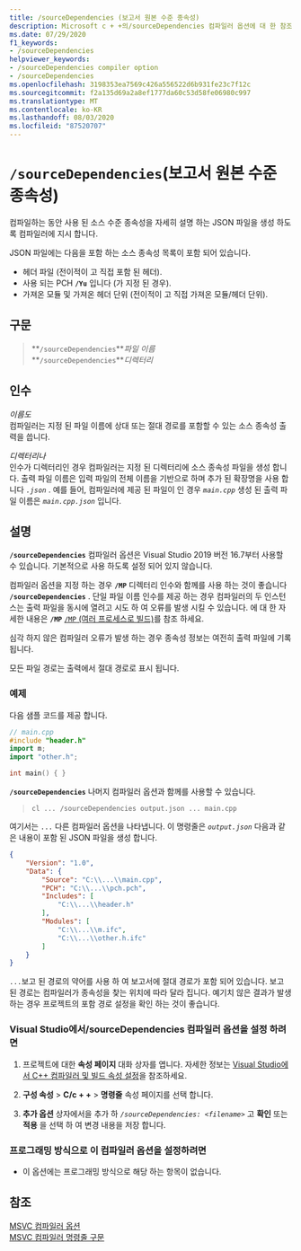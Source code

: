 ```yaml
---
title: /sourceDependencies (보고서 원본 수준 종속성)
description: Microsoft c + +의/sourceDependencies 컴파일러 옵션에 대 한 참조 가이드입니다.
ms.date: 07/29/2020
f1_keywords:
- /sourceDependencies
helpviewer_keywords:
- /sourceDependencies compiler option
- /sourceDependencies
ms.openlocfilehash: 3198353ea7569c426a556522d6b931fe23c7f12c
ms.sourcegitcommit: f2a135d69a2a8ef1777da60c53d58fe06980c997
ms.translationtype: MT
ms.contentlocale: ko-KR
ms.lasthandoff: 08/03/2020
ms.locfileid: "87520707"
---
```

# <a name="sourcedependencies-report-source-level-dependencies"></a>`/sourceDependencies`(보고서 원본 수준 종속성)

컴파일하는 동안 사용 된 소스 수준 종속성을 자세히 설명 하는 JSON 파일을 생성 하도록 컴파일러에 지시 합니다.

JSON 파일에는 다음을 포함 하는 소스 종속성 목록이 포함 되어 있습니다.
- 헤더 파일 (전이적이 고 직접 포함 된 헤더).
- 사용 되는 PCH **`/Yu`** 입니다 (가 지정 된 경우).
- 가져온 모듈 및 가져온 헤더 단위 (전이적이 고 직접 가져온 모듈/헤더 단위).

## <a name="syntax"></a>구문

> **`/sourceDependencies`***파일 이름*\
> **`/sourceDependencies`***디렉터리*

## <a name="arguments"></a>인수

*이름도*\
컴파일러는 지정 된 파일 이름에 상대 또는 절대 경로를 포함할 수 있는 소스 종속성 출력을 씁니다.

*디렉터리나*\
인수가 디렉터리인 경우 컴파일러는 지정 된 디렉터리에 소스 종속성 파일을 생성 합니다. 출력 파일 이름은 입력 파일의 전체 이름을 기반으로 하며 추가 된 확장명을 사용 합니다 *`.json`* . 예를 들어, 컴파일러에 제공 된 파일이 인 경우 *`main.cpp`* 생성 된 출력 파일 이름은 *`main.cpp.json`* 입니다.

## <a name="remarks"></a>설명

**`/sourceDependencies`** 컴파일러 옵션은 Visual Studio 2019 버전 16.7부터 사용할 수 있습니다. 기본적으로 사용 하도록 설정 되어 있지 않습니다.

컴파일러 옵션을 지정 하는 경우 **`/MP`** 디렉터리 인수와 함께를 사용 하는 것이 좋습니다 **`/sourceDependencies`** . 단일 파일 이름 인수를 제공 하는 경우 컴파일러의 두 인스턴스는 출력 파일을 동시에 열려고 시도 하 여 오류를 발생 시킬 수 있습니다. 에 대 한 자세한 내용은 **`/MP`** [ `/MP` (여러 프로세스로 빌드)](mp-build-with-multiple-processes.md)를 참조 하세요.

심각 하지 않은 컴파일러 오류가 발생 하는 경우 종속성 정보는 여전히 출력 파일에 기록 됩니다.

모든 파일 경로는 출력에서 절대 경로로 표시 됩니다.

### <a name="examples"></a>예제

다음 샘플 코드를 제공 합니다.

```cpp
// main.cpp
#include "header.h"
import m;
import "other.h";

int main() { }
```

**`/sourceDependencies`** 나머지 컴파일러 옵션과 함께를 사용할 수 있습니다.

> `cl ... /sourceDependencies output.json ... main.cpp`

여기서는 `...` 다른 컴파일러 옵션을 나타냅니다. 이 명령줄은 *`output.json`* 다음과 같은 내용이 포함 된 JSON 파일을 생성 합니다.

```JSON
{
    "Version": "1.0",
    "Data": {
        "Source": "C:\\...\\main.cpp",
        "PCH": "C:\\...\\pch.pch",
        "Includes": [
            "C:\\...\\header.h"
        ],
        "Modules": [
            "C:\\...\\m.ifc",
            "C:\\...\\other.h.ifc"
        ]
    }
}
```

`...`보고 된 경로의 약어를 사용 하 여 보고서에 절대 경로가 포함 되어 있습니다. 보고 된 경로는 컴파일러가 종속성을 찾는 위치에 따라 달라 집니다. 예기치 않은 결과가 발생 하는 경우 프로젝트의 포함 경로 설정을 확인 하는 것이 좋습니다.

### <a name="to-set-the-sourcedependencies-compiler-option-in-visual-studio"></a>Visual Studio에서/sourceDependencies 컴파일러 옵션을 설정 하려면

1. 프로젝트에 대한 **속성 페이지** 대화 상자를 엽니다. 자세한 정보는 [Visual Studio에서 C++ 컴파일러 및 빌드 속성 설정](../working-with-project-properties.md)을 참조하세요.

1. **구성 속성**  >  **C/c + +**  >  **명령줄** 속성 페이지를 선택 합니다.

1. **추가 옵션** 상자에서을 추가 하 *`/sourceDependencies: <filename>`* 고 **확인** 또는 **적용** 을 선택 하 여 변경 내용을 저장 합니다.

### <a name="to-set-this-compiler-option-programmatically"></a>프로그래밍 방식으로 이 컴파일러 옵션을 설정하려면

- 이 옵션에는 프로그래밍 방식으로 해당 하는 항목이 없습니다.

## <a name="see-also"></a>참조

[MSVC 컴파일러 옵션](compiler-options.md)<br/>
[MSVC 컴파일러 명령줄 구문](compiler-command-line-syntax.md)<br/>
